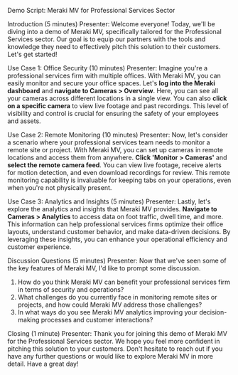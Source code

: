 Demo Script: Meraki MV for Professional Services Sector

Introduction (5 minutes)
Presenter: Welcome everyone! Today, we'll be diving into a demo of Meraki MV, specifically tailored for the Professional Services sector. Our goal is to equip our partners with the tools and knowledge they need to effectively pitch this solution to their customers. Let's get started!

Use Case 1: Office Security (10 minutes)
Presenter: Imagine you're a professional services firm with multiple offices. With Meraki MV, you can easily monitor and secure your office spaces. Let's **log into the Meraki dashboard** and **navigate to Cameras > Overview**. Here, you can see all your cameras across different locations in a single view. You can also **click on a specific camera** to view live footage and past recordings. This level of visibility and control is crucial for ensuring the safety of your employees and assets.

Use Case 2: Remote Monitoring (10 minutes)
Presenter: Now, let's consider a scenario where your professional services team needs to monitor a remote site or project. With Meraki MV, you can set up cameras in remote locations and access them from anywhere. **Click 'Monitor > Cameras'** and **select the remote camera feed**. You can view live footage, receive alerts for motion detection, and even download recordings for review. This remote monitoring capability is invaluable for keeping tabs on your operations, even when you're not physically present.

Use Case 3: Analytics and Insights (5 minutes)
Presenter: Lastly, let's explore the analytics and insights that Meraki MV provides. **Navigate to Cameras > Analytics** to access data on foot traffic, dwell time, and more. This information can help professional services firms optimize their office layouts, understand customer behavior, and make data-driven decisions. By leveraging these insights, you can enhance your operational efficiency and customer experience.

Discussion Questions (5 minutes)
Presenter: Now that we've seen some of the key features of Meraki MV, I'd like to prompt some discussion. 
1. How do you think Meraki MV can benefit your professional services firm in terms of security and operations?
2. What challenges do you currently face in monitoring remote sites or projects, and how could Meraki MV address those challenges?
3. In what ways do you see Meraki MV analytics improving your decision-making processes and customer interactions?

Closing (1 minute)
Presenter: Thank you for joining this demo of Meraki MV for the Professional Services sector. We hope you feel more confident in pitching this solution to your customers. Don't hesitate to reach out if you have any further questions or would like to explore Meraki MV in more detail. Have a great day!